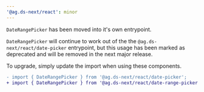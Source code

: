 ```yaml
---
'@ag.ds-next/react': minor
---
```


`DateRangePicker` has been moved into it's own entrypoint. 

`DateRangePicker` will continue to work out of the the `@ag.ds-next/react/date-picker` entrypoint, but this usage has been marked as deprecated and will be removed in the next major release.

To upgrade, simply update the import when using these components.

```diff
- import { DateRangePicker } from '@ag.ds-next/react/date-picker';
+ import { DateRangePicker } from '@ag.ds-next/react/date-range-picker';
```



